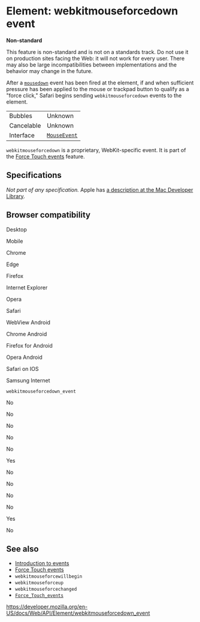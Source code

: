 Element: webkitmouseforcedown event
===================================

**Non-standard**

This feature is non-standard and is not on a standards track. Do not use it on production sites facing the Web: it will not work for every user. There may also be large incompatibilities between implementations and the behavior may change in the future.

After a [`mousedown`](mousedown_event) event has been fired at the element, if and when sufficient pressure has been applied to the mouse or trackpad button to qualify as a "force click," Safari begins sending `webkitmouseforcedown` events to the element.

<table><tbody><tr class="odd"><td>Bubbles</td><td>Unknown</td></tr><tr class="even"><td>Cancelable</td><td>Unknown</td></tr><tr class="odd"><td>Interface</td><td><a href="../mouseevent"><code>MouseEvent</code></a></td></tr></tbody></table>

`webkitmouseforcedown` is a proprietary, WebKit-specific event. It is part of the [Force Touch events](../force_touch_events) feature.

Specifications
--------------

*Not part of any specification.* Apple has [a description at the Mac Developer Library](https://developer.apple.com/library/prerelease/mac/documentation/AppleApplications/Conceptual/SafariJSProgTopics/RespondingtoForceTouchEventsfromJavaScript.html).

Browser compatibility
---------------------

Desktop

Mobile

Chrome

Edge

Firefox

Internet Explorer

Opera

Safari

WebView Android

Chrome Android

Firefox for Android

Opera Android

Safari on IOS

Samsung Internet

`webkitmouseforcedown_event`

No

No

No

No

No

Yes

No

No

No

No

Yes

No

See also
--------

-   [Introduction to events](https://developer.mozilla.org/en-US/docs/Learn/JavaScript/Building_blocks/Events)
-   [Force Touch events](../force_touch_events)
-   `webkitmouseforcewillbegin`
-   `webkitmouseforceup`
-   `webkitmouseforcechanged`
-   [`Force_Touch_events`](../force_touch_events)

<a href="https://developer.mozilla.org/en-US/docs/Web/API/Element/webkitmouseforcedown_event" class="_attribution-link">https://developer.mozilla.org/en-US/docs/Web/API/Element/webkitmouseforcedown_event</a>
